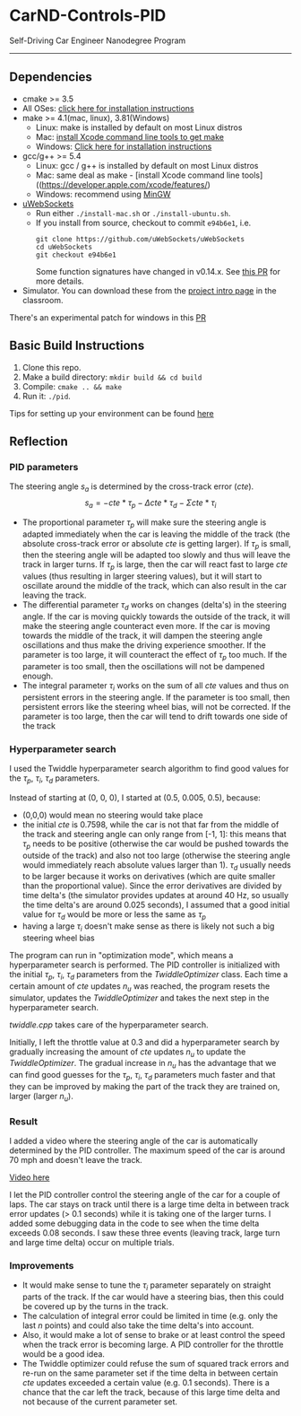 # CarND-Controls-PID
Self-Driving Car Engineer Nanodegree Program

---

## Dependencies

* cmake >= 3.5
 * All OSes: [click here for installation instructions](https://cmake.org/install/)
* make >= 4.1(mac, linux), 3.81(Windows)
  * Linux: make is installed by default on most Linux distros
  * Mac: [install Xcode command line tools to get make](https://developer.apple.com/xcode/features/)
  * Windows: [Click here for installation instructions](http://gnuwin32.sourceforge.net/packages/make.htm)
* gcc/g++ >= 5.4
  * Linux: gcc / g++ is installed by default on most Linux distros
  * Mac: same deal as make - [install Xcode command line tools]((https://developer.apple.com/xcode/features/)
  * Windows: recommend using [MinGW](http://www.mingw.org/)
* [uWebSockets](https://github.com/uWebSockets/uWebSockets)
  * Run either `./install-mac.sh` or `./install-ubuntu.sh`.
  * If you install from source, checkout to commit `e94b6e1`, i.e.
    ```
    git clone https://github.com/uWebSockets/uWebSockets 
    cd uWebSockets
    git checkout e94b6e1
    ```
    Some function signatures have changed in v0.14.x. See [this PR](https://github.com/udacity/CarND-MPC-Project/pull/3) for more details.
* Simulator. You can download these from the [project intro page](https://github.com/udacity/self-driving-car-sim/releases) in the classroom.

There's an experimental patch for windows in this [PR](https://github.com/udacity/CarND-PID-Control-Project/pull/3)

## Basic Build Instructions

1. Clone this repo.
2. Make a build directory: `mkdir build && cd build`
3. Compile: `cmake .. && make`
4. Run it: `./pid`. 

Tips for setting up your environment can be found [here](https://classroom.udacity.com/nanodegrees/nd013/parts/40f38239-66b6-46ec-ae68-03afd8a601c8/modules/0949fca6-b379-42af-a919-ee50aa304e6a/lessons/f758c44c-5e40-4e01-93b5-1a82aa4e044f/concepts/23d376c7-0195-4276-bdf0-e02f1f3c665d)

## Reflection

### PID parameters

The steering angle $s_a$ is determined by the cross-track error ($cte$). 
$$
s_a = - cte * τ_p - Δcte * τ_d - Σ cte * τ_i
$$

- The proportional parameter $τ_p$ will make sure the steering angle is adapted immediately when the car is leaving the middle of the track (the absolute cross-track error or absolute $cte$ is getting larger). If $τ_p$ is small, then the steering angle will be adapted too slowly and thus will leave the track in larger turns. If $τ_p$ is large, then the car will react fast to large $cte$ values (thus resulting in larger steering values), but it will start to oscillate around the middle of the track, which can also result in the car leaving the track.
- The differential parameter $τ_d$ works on changes (delta's) in the steering angle. If the car is moving quickly towards the outside of the track, it will make the steering angle counteract even more. If the car is moving towards the middle of the track, it will dampen the steering angle oscillations and thus make the driving experience smoother. If the parameter is too large, it will counteract the effect of $τ_p$ too much. If the parameter is too small, then the oscillations will not be dampened enough.
- The integral parameter $τ_i$ works on the sum of all *cte* values and thus on persistent errors in the steering angle. If the parameter is too small, then persistent errors like the steering wheel bias, will not be corrected. If the parameter is too large, then the car will tend to drift towards one side of the track     

### Hyperparameter search

I used the Twiddle hyperparameter search algorithm to find good values for the $τ_p$, $τ_i$, $τ_d$ parameters. 

Instead of starting at (0, 0, 0), I started at (0.5, 0.005, 0.5), because:

- (0,0,0) would mean no steering would take place
- the initial $cte$ is 0.7598, while the car is not that far from the middle of the track and steering angle can only range from [-1, 1]: this means that $τ_p$ needs to be positive (otherwise the car would be pushed towards the outside of the track) and also not too large (otherwise the steering angle would immediately reach absolute values larger than 1).  $τ_d$ usually needs to be larger because it works on derivatives (which are quite smaller than the proportional value). Since the error derivatives are divided by time delta's (the simulator provides updates at around 40 Hz, so usually the time delta's are around 0.025 seconds), I assumed that a good initial value for $τ_d$ would be more or less the same as $τ_p$
- having a large $τ_i$ doesn't make sense as there is likely not such a big steering wheel bias 

The program can run in "optimization mode", which means a hyperparameter search is performed. The PID controller is initialized with the initial $τ_p$, $τ_i$, $τ_d$ parameters from the *TwiddleOptimizer* class. Each time a certain amount of $cte$ updates $n_u$ was reached, the program resets the simulator, updates the *TwiddleOptimizer* and takes the next step in the hyperparameter search.  

*twiddle.cpp* takes care of the hyperparameter search. 

Initially, I left the throttle value at 0.3 and did a hyperparameter search by gradually increasing the amount of *cte* updates $n_u$ to update the *TwiddleOptimizer*. The gradual increase in $n_u$ has the advantage that we can find good guesses for the $τ_p$, $τ_i$, $τ_d$ parameters much faster and that they can be improved by making the part of the track they are trained on, larger (larger $n_u$).

### Result

I added a video where the steering angle of the car is automatically determined by the PID controller. The maximum speed of the car is around 70 mph and doesn't leave the track. 

[Video here](./pid_controlled_track.mp4)

I let the PID controller control the steering angle of the car for a couple of laps. The car stays on track until there is a large time delta in between track error updates (> 0.1 seconds) while it is taking one of the larger turns. I added some debugging data in the code to see when the time delta exceeds 0.08 seconds. I saw these three events (leaving track, large turn and large time delta) occur on multiple trials.

### Improvements

- It would make sense to tune the $τ_i$ parameter separately on straight parts of the track. If the car would have a steering bias, then this could be covered up by the turns in the track.
- The calculation of integral error could be limited in time (e.g. only the last *n* points) and could also take the time delta's into account.
- Also, it would make a lot of sense to brake or at least control the speed when the track error is becoming large. A PID controller for the throttle would be a good idea. 
- The Twiddle optimizer could refuse the sum of squared track errors and re-run on the same parameter set if the time delta in between certain *cte* updates exceeded a certain value (e.g. 0.1 seconds). There is a chance that the car left the track, because of this large time delta and not because of the current parameter set.